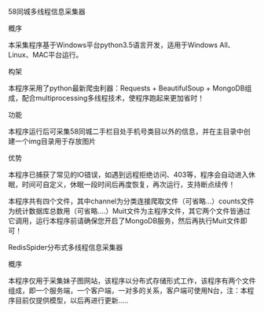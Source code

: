 58同城多线程信息采集器

概序

本采集程序基于Windows平台python3.5语言开发，适用于Windows All、Linux、MAC平台运行。

构架

本程序采用了python最新爬虫利器：Requests + BeautifulSoup + MongoDB组成，配合multiprocessing多线程技术，使程序跑起来更加省时！

功能

本程序运行后可采集58同城二手栏目处手机号类目以外的信息，并在主目录中创建一个img目录用于存放图片

优势

本程序已捕获了常见的IO错误，如遇到远程拒绝访问、403等，程序会自动进入休眠，时间可自定义，休眠一段时间后再度恢复，再次运行，支持断点续传！

本程序共有四个文件，其中channel为分类连接爬取文件（可省略...）counts文件为统计数据库总数用（可省略....）Muit文件为主程序文件，其它两个文件皆通过它调用，运行本程序前请确保您开启了MongoDB服务，然后再执行Muit文件即可！


RedisSpider分布式多线程信息采集器

概序

本程序仅用于采集妹子图网站，该程序以分布式存储形式工作，该程序有两个文件组成，即一个服务端，一个客户端，一对多的关系，客户端可使用N台，注：本程序目前仅提供模型，以后再进行更新.....



